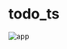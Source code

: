 # todo_ts
![app](https://user-images.githubusercontent.com/33552991/76177909-73e75b80-61ad-11ea-811d-546e11a587b1.gif)
